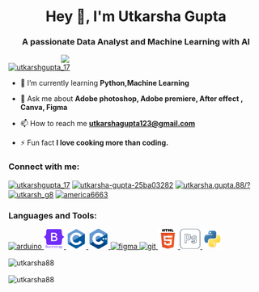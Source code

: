 
<h1 align="center">Hey 👋, I'm Utkarsha Gupta</h1>
<h3 align="center">A passionate Data Analyst and Machine Learning with AI</h3>
<img align="right" width="400" src="https://i.ibb.co/PtrsCyd/output-onlinegiftools.gif">

<p align="left"> <a href="https://twitter.com/utkarshgupta_17" target="blank"><img src="https://img.shields.io/twitter/follow/utkarshgupta_17?logo=twitter&style=for-the-badge" alt="utkarshgupta_17" /></a> </p>

- 🌱 I’m currently learning **Python,Machine Learning**

- 💬 Ask me about **Adobe photoshop, Adobe premiere, After effect , Canva, Figma**

- 📫 How to reach me **utkarshagupta123@gmail.com**

- ⚡ Fun fact **I love cooking more than coding.**

<h3 align="left">Connect with me:</h3>
<p align="left">
<a href="https://twitter.com/utkarshgupta_17" target="blank"><img align="center" src="https://raw.githubusercontent.com/rahuldkjain/github-profile-readme-generator/master/src/images/icons/Social/twitter.svg" alt="utkarshgupta_17" height="30" width="40" /></a>
<a href="https://linkedin.com/in/utkarsha-gupta-25ba03282" target="blank"><img align="center" src="https://raw.githubusercontent.com/rahuldkjain/github-profile-readme-generator/master/src/images/icons/Social/linked-in-alt.svg" alt="utkarsha-gupta-25ba03282" height="30" width="40" /></a>
<a href="https://fb.com/utkarsha.gupta.88/?" target="blank"><img align="center" src="https://raw.githubusercontent.com/rahuldkjain/github-profile-readme-generator/master/src/images/icons/Social/facebook.svg" alt="utkarsha.gupta.88/?" height="30" width="40" /></a>
<a href="https://instagram.com/utkarsh_g8" target="blank"><img align="center" src="https://raw.githubusercontent.com/rahuldkjain/github-profile-readme-generator/master/src/images/icons/Social/instagram.svg" alt="utkarsh_g8" height="30" width="40" /></a>
<a href="https://www.hackerrank.com/america6663" target="blank"><img align="center" src="https://raw.githubusercontent.com/rahuldkjain/github-profile-readme-generator/master/src/images/icons/Social/hackerrank.svg" alt="america6663" height="30" width="40" /></a>
</p>

<h3 align="left">Languages and Tools:</h3>
<p align="left"> <a href="https://www.arduino.cc/" target="_blank" rel="noreferrer"> <img src="https://cdn.worldvectorlogo.com/logos/arduino-1.svg" alt="arduino" width="40" height="40"/> </a> <a href="https://getbootstrap.com" target="_blank" rel="noreferrer"> <img src="https://raw.githubusercontent.com/devicons/devicon/master/icons/bootstrap/bootstrap-plain-wordmark.svg" alt="bootstrap" width="40" height="40"/> </a> <a href="https://www.cprogramming.com/" target="_blank" rel="noreferrer"> <img src="https://raw.githubusercontent.com/devicons/devicon/master/icons/c/c-original.svg" alt="c" width="40" height="40"/> </a> <a href="https://www.w3schools.com/cpp/" target="_blank" rel="noreferrer"> <img src="https://raw.githubusercontent.com/devicons/devicon/master/icons/cplusplus/cplusplus-original.svg" alt="cplusplus" width="40" height="40"/> </a> <a href="https://www.figma.com/" target="_blank" rel="noreferrer"> <img src="https://www.vectorlogo.zone/logos/figma/figma-icon.svg" alt="figma" width="40" height="40"/> </a> <a href="https://git-scm.com/" target="_blank" rel="noreferrer"> <img src="https://www.vectorlogo.zone/logos/git-scm/git-scm-icon.svg" alt="git" width="40" height="40"/> </a> <a href="https://www.w3.org/html/" target="_blank" rel="noreferrer"> <img src="https://raw.githubusercontent.com/devicons/devicon/master/icons/html5/html5-original-wordmark.svg" alt="html5" width="40" height="40"/> </a> <a href="https://www.photoshop.com/en" target="_blank" rel="noreferrer"> <img src="https://raw.githubusercontent.com/devicons/devicon/master/icons/photoshop/photoshop-line.svg" alt="photoshop" width="40" height="40"/> </a> <a href="https://www.python.org" target="_blank" rel="noreferrer"> <img src="https://raw.githubusercontent.com/devicons/devicon/master/icons/python/python-original.svg" alt="python" width="40" height="40"/> </a> </p>

<p><img align="center" src="https://github-readme-stats.vercel.app/api/top-langs?username=utkarsha88&show_icons=true&locale=en&layout=compact" alt="utkarsha88" /></p>

<p><img align="center" src="https://github-readme-streak-stats.herokuapp.com/?user=utkarsha88&" alt="utkarsha88" /></p>
